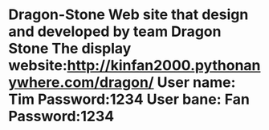 Dragon-Stone
Web site that design and developed by team Dragon Stone
The display website:http://kinfan2000.pythonanywhere.com/dragon/
User name: Tim     Password:1234
User bane: Fan     Password:1234 
============
